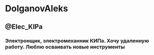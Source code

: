 # DolganovAleks
## @Elec_KIPa
### Электронщик, электромеханник КИПа. Хочу удаленную работу. Люблю осваивать новые инструменты
